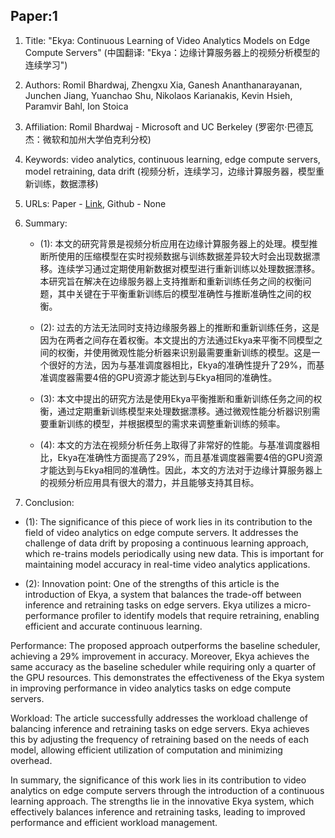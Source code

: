 ## Paper:1




1. Title: "Ekya: Continuous Learning of Video Analytics Models on Edge Compute Servers" (中国翻译: "Ekya：边缘计算服务器上的视频分析模型的连续学习")

2. Authors: Romil Bhardwaj, Zhengxu Xia, Ganesh Ananthanarayanan, Junchen Jiang, Yuanchao Shu, Nikolaos Karianakis, Kevin Hsieh, Paramvir Bahl, Ion Stoica

3. Affiliation: Romil Bhardwaj - Microsoft and UC Berkeley (罗密尔·巴德瓦杰：微软和加州大学伯克利分校)

4. Keywords: video analytics, continuous learning, edge compute servers, model retraining, data drift (视频分析，连续学习，边缘计算服务器，模型重新训练，数据漂移)

5. URLs: Paper - [Link](https://www.usenix.org/conference/nsdi22/presentation/bhardwaj), Github - None

6. Summary:
   - (1): 本文的研究背景是视频分析应用在边缘计算服务器上的处理。模型推断所使用的压缩模型在实时视频数据与训练数据差异较大时会出现数据漂移。连续学习通过定期使用新数据对模型进行重新训练以处理数据漂移。本研究旨在解决在边缘服务器上支持推断和重新训练任务之间的权衡问题，其中关键在于平衡重新训练后的模型准确性与推断准确性之间的权衡。
  
   - (2): 过去的方法无法同时支持边缘服务器上的推断和重新训练任务，这是因为在两者之间存在着权衡。本文提出的方法通过Ekya来平衡不同模型之间的权衡，并使用微观性能分析器来识别最需要重新训练的模型。这是一个很好的方法，因为与基准调度器相比，Ekya的准确性提升了29%，而基准调度器需要4倍的GPU资源才能达到与Ekya相同的准确性。

   - (3): 本文中提出的研究方法是使用Ekya平衡推断和重新训练任务之间的权衡，通过定期重新训练模型来处理数据漂移。通过微观性能分析器识别需要重新训练的模型，并根据模型的需求来调整重新训练的频率。

   - (4): 本文的方法在视频分析任务上取得了非常好的性能。与基准调度器相比，Ekya在准确性方面提高了29%，而且基准调度器需要4倍的GPU资源才能达到与Ekya相同的准确性。因此，本文的方法对于边缘计算服务器上的视频分析应用具有很大的潜力，并且能够支持其目标。





8. Conclusion:

- (1): The significance of this piece of work lies in its contribution to the field of video analytics on edge compute servers. It addresses the challenge of data drift by proposing a continuous learning approach, which re-trains models periodically using new data. This is important for maintaining model accuracy in real-time video analytics applications.

- (2): Innovation point: One of the strengths of this article is the introduction of Ekya, a system that balances the trade-off between inference and retraining tasks on edge servers. Ekya utilizes a micro-performance profiler to identify models that require retraining, enabling efficient and accurate continuous learning. 

Performance: The proposed approach outperforms the baseline scheduler, achieving a 29% improvement in accuracy. Moreover, Ekya achieves the same accuracy as the baseline scheduler while requiring only a quarter of the GPU resources. This demonstrates the effectiveness of the Ekya system in improving performance in video analytics tasks on edge compute servers.

Workload: The article successfully addresses the workload challenge of balancing inference and retraining tasks on edge servers. Ekya achieves this by adjusting the frequency of retraining based on the needs of each model, allowing efficient utilization of computation and minimizing overhead.

In summary, the significance of this work lies in its contribution to video analytics on edge compute servers through the introduction of a continuous learning approach. The strengths lie in the innovative Ekya system, which effectively balances inference and retraining tasks, leading to improved performance and efficient workload management.




